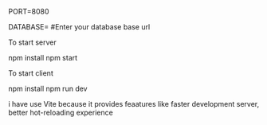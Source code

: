 PORT=8080

DATABASE=<your MongoDB connection string URI> #Enter your database base url 

To start server

npm install
npm start

To start client 

npm install
npm run dev 


i have use Vite because it provides feaatures like faster development server, better hot-reloading experience
